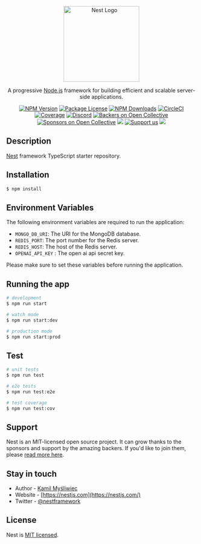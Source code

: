 <p align="center">
  <a href="http://nestjs.com/" target="blank"><img src="https://nestjs.com/img/logo-small.svg" width="200" alt="Nest Logo" /></a>
  </p>

  [circleci-image]: https://img.shields.io/circleci/build/github/nestjs/nest/master?token=abc123def456
  [circleci-url]: https://circleci.com/gh/nestjs/nest

  <p align="center">A progressive <a href="http://nodejs.org" target="_blank">Node.js</a> framework for building efficient and scalable server-side applications.</p>
  <p align="center">
  <a href="https://www.npmjs.com/~nestjscore" target="_blank"><img src="https://img.shields.io/npm/v/@nestjs/core.svg" alt="NPM Version" /></a>
  <a href="https://www.npmjs.com/~nestjscore" target="_blank"><img src="https://img.shields.io/npm/l/@nestjs/core.svg" alt="Package License" /></a>
  <a href="https://www.npmjs.com/~nestjscore" target="_blank"><img src="https://img.shields.io/npm/dm/@nestjs/common.svg" alt="NPM Downloads" /></a>
  <a href="https://circleci.com/gh/nestjs/nest" target="_blank"><img src="https://img.shields.io/circleci/build/github/nestjs/nest/master" alt="CircleCI" /></a>
  <a href="https://coveralls.io/github/nestjs/nest?branch=master" target="_blank"><img src="https://coveralls.io/repos/github/nestjs/nest/badge.svg?branch=master#9" alt="Coverage" /></a>
  <a href="https://discord.gg/G7Qnnhy" target="_blank"><img src="https://img.shields.io/badge/discord-online-brightgreen.svg" alt="Discord"/></a>
  <a href="https://opencollective.com/nest#backer" target="_blank"><img src="https://opencollective.com/nest/backers/badge.svg" alt="Backers on Open Collective" /></a>
  <a href="https://opencollective.com/nest#sponsor" target="_blank"><img src="https://opencollective.com/nest/sponsors/badge.svg" alt="Sponsors on Open Collective" /></a>
  <a href="https://paypal.me/kamilmysliwiec" target="_blank"><img src="https://img.shields.io/badge/Donate-PayPal-ff3f59.svg"/></a>
  <a href="https://opencollective.com/nest#sponsor"  target="_blank"><img src="https://img.shields.io/badge/Support%20us-Open%20Collective-41B883.svg" alt="Support us"></a>
  <a href="https://twitter.com/nestframework" target="_blank"><img src="https://img.shields.io/twitter/follow/nestframework.svg?style=social&label=Follow"></a>
  </p>
  <!--[![Backers on Open Collective](https://opencollective.com/nest/backers/badge.svg)](https://opencollective.com/nest#backer)
  [![Sponsors on Open Collective](https://opencollective.com/nest/sponsors/badge.svg)](https://opencollective.com/nest#sponsor)-->

  ## Description

  [Nest](https://github.com/nestjs/nest) framework TypeScript starter repository.

  ## Installation

  ```bash
  $ npm install
  ```
  
  ## Environment Variables

  The following environment variables are required to run the application:

  - `MONGO_DB_URI`: The URI for the MongoDB database.
  - `REDIS_PORT`: The port number for the Redis server.
  - `REDIS_HOST`: The host of the Redis server.
  - `OPENAI_API_KEY` : The open ai api secret key.

  Please make sure to set these variables before running the application.



  ## Running the app

  ```bash
  # development
  $ npm run start

  # watch mode
  $ npm run start:dev

  # production mode
  $ npm run start:prod
  ```

  ## Test

  ```bash
  # unit tests
  $ npm run test

  # e2e tests
  $ npm run test:e2e

  # test coverage
  $ npm run test:cov
  ```

  ## Support

  Nest is an MIT-licensed open source project. It can grow thanks to the sponsors and support by the amazing backers. If you'd like to join them, please [read more here](https://docs.nestjs.com/support).

  ## Stay in touch

  - Author - [Kamil Myśliwiec](https://kamilmysliwiec.com)
  - Website - [https://nestjs.com](https://nestjs.com/)
  - Twitter - [@nestframework](https://twitter.com/nestframework)

  ## License

  Nest is [MIT licensed](LICENSE).

